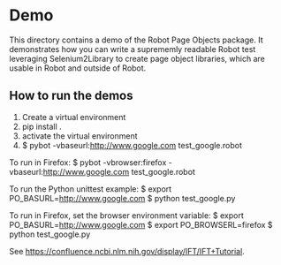 Demo
====

This directory contains a demo of the Robot Page Objects package. It demonstrates how you can write a
suprememly readable Robot test leveraging Selenium2Library to create page object libraries, which are usable
in Robot and outside of Robot.

How to run the demos
--------------------

1. Create a virtual environment
2. pip install .
3. activate the virtual environment
4. $ pybot -vbaseurl:http://www.google.com test_google.robot

To run in Firefox:
$ pybot -vbrowser:firefox -vbaseurl:http://www.google.com test_google.robot

To run the Python unittest example:
$ export PO_BASURL=http://www.google.com
$ python test_google.py

To run in Firefox, set the browser environment variable:
$ export PO_BASURL=http://www.google.com
$ export PO_BROWSERL=firefox
$ python test_google.py

See https://confluence.ncbi.nlm.nih.gov/display/IFT/IFT+Tutorial.
